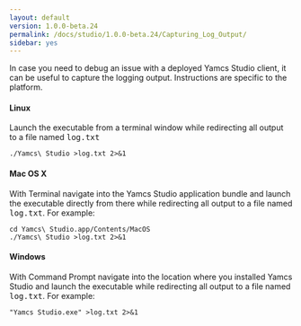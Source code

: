 ```yaml
---
layout: default
version: 1.0.0-beta.24
permalink: /docs/studio/1.0.0-beta.24/Capturing_Log_Output/
sidebar: yes
---
```


In case you need to debug an issue with a deployed Yamcs Studio client, it can be useful to capture the logging output. Instructions are specific to the platform.

#### Linux

Launch the executable from a terminal window while redirecting all output to a file named <tt>log.txt</tt>

    ./Yamcs\ Studio >log.txt 2>&1


#### Mac OS X

With Terminal navigate into the Yamcs Studio application bundle and launch the executable directly from there while redirecting all output to a file named <tt>log.txt</tt>. For example:

    cd Yamcs\ Studio.app/Contents/MacOS
    ./Yamcs\ Studio >log.txt 2>&1

#### Windows

With Command Prompt navigate into the location where you installed Yamcs Studio and launch the executable while redirecting all output to a file named <tt>log.txt</tt>. For example:

    "Yamcs Studio.exe" >log.txt 2>&1
